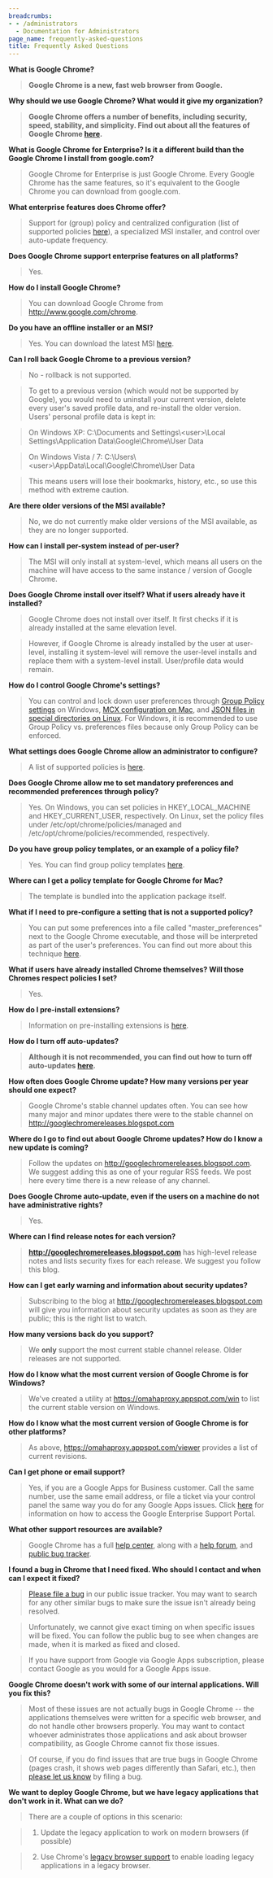 ```yaml
---
breadcrumbs:
- - /administrators
  - Documentation for Administrators
page_name: frequently-asked-questions
title: Frequently Asked Questions
---
```


****What is Google Chrome?****

> **Google Chrome is a new, fast web browser from Google.**

****Why should we use Google Chrome? What would it give my organization?****

> **Google Chrome offers a number of benefits, including security, speed, stability, and simplicity. Find out about all the features of Google Chrome [here](http://google.com/chrome).**

**What is Google Chrome for Enterprise? Is it a different build than the Google
Chrome I install from google.com?**

> Google Chrome for Enterprise is just Google Chrome. Every Google Chrome has
> the same features, so it's equivalent to the Google Chrome you can download
> from google.com.

**What enterprise features does Chrome offer?**

> Support for (group) policy and centralized configuration (list of supported
> policies [here](/administrators/policy-list-3)), a specialized MSI installer,
> and control over auto-update frequency.

**Does Google Chrome support enterprise features on all platforms?**

> Yes.

**How do I install Google Chrome?**

> You can download Google Chrome from <http://www.google.com/chrome>.

**Do you have an offline installer or an MSI?**

> Yes. You can download the latest MSI
> [here](https://enterprise.google.com/chrome/chrome-browser/).

**Can I roll back Google Chrome to a previous version?**

> No - rollback is not supported.

> To get to a previous version (which would not be supported by Google), you
> would need to uninstall your current version, delete every user's saved
> profile data, and re-install the older version. Users' personal profile data
> is kept in:

> On Windows XP: C:\\Documents and Settings\\&lt;user&gt;\\Local
> Settings\\Application Data\\Google\\Chrome\\User Data

> On Windows Vista / 7:
> C:\\Users\\&lt;user&gt;\\AppData\\Local\\Google\\Chrome\\User Data

> This means users will lose their bookmarks, history, etc., so use this method
> with extreme caution.

**Are there older versions of the MSI available?**

> No, we do not currently make older versions of the MSI available, as they are
> no longer supported.

**How can I install per-system instead of per-user?**

> The MSI will only install at system-level, which means all users on the
> machine will have access to the same instance / version of Google Chrome.

**Does Google Chrome install over itself? What if users already have it
installed?**

> Google Chrome does not install over itself. It first checks if it is already
> installed at the same elevation level.

> However, if Google Chrome is already installed by the user at user-level,
> installing it system-level will remove the user-level installs and replace
> them with a system-level install. User/profile data would remain.

**How do I control Google Chrome's settings?**

> You can control and lock down user preferences through [Group Policy
> settings](/administrators/windows-quick-start) on Windows, [MCX configuration
> on Mac](/administrators/mac-quick-start), and [JSON files in special
> directories on Linux](/administrators/linux-quick-start). For Windows, it is
> recommended to use Group Policy vs. preferences files because only Group
> Policy can be enforced.

**What settings does Google Chrome allow an administrator to configure?**

> A list of supported policies is [here](/administrators/policy-list-3).

**Does Google Chrome allow me to set mandatory preferences and recommended
preferences through policy?**

> Yes. On Windows, you can set policies in HKEY_LOCAL_MACHINE and
> HKEY_CURRENT_USER, respectively. On Linux, set the policy files under
> /etc/opt/chrome/policies/managed and /etc/opt/chrome/policies/recommended,
> respectively.

**Do you have group policy templates, or an example of a policy file?**

> Yes. You can find group policy templates
> [here](/administrators/policy-templates).

**Where can I get a policy template for Google Chrome for Mac?**

> The template is bundled into the application package itself.

**What if I need to pre-configure a setting that is not a supported policy?**

> You can put some preferences into a file called "master_preferences" next to
> the Google Chrome executable, and those will be interpreted as part of the
> user's preferences. You can find out more about this technique
> [here](/administrators/configuring-other-preferences).

**What if users have already installed Chrome themselves? Will those Chromes
respect policies I set?**

> Yes.

**How do I pre-install extensions?**

> Information on pre-installing extensions is
> [here](/administrators/pre-installed-extensions).

****How do I turn off auto-updates?****

> **Although it is not recommended, you can find out how to turn off
> auto-updates [here](/administrators/turning-off-auto-updates).**

**How often does Google Chrome update? How many versions per year should one
expect?**

> Google Chrome's stable channel updates often. You can see how many major and
> minor updates there were to the stable channel on
> <http://googlechromereleases.blogspot.com>

**Where do I go to find out about Google Chrome updates? How do I know a new
update is coming?**

> Follow the updates on <http://googlechromereleases.blogspot.com>. We suggest
> adding this as one of your regular RSS feeds. We post here every time there is
> a new release of any channel.

**Does Google Chrome auto-update, even if the users on a machine do not have
administrative rights?**

> Yes.

**Where can I find release notes for each version?**

> **<http://googlechromereleases.blogspot.com>** has high-level release notes
> and lists security fixes for each release. We suggest you follow this blog.

**How can I get early warning and information about security updates?**

> Subscribing to the blog at <http://googlechromereleases.blogspot.com> will
> give you information about security updates as soon as they are public; this
> is the right list to watch.

**How many versions back do you support?**

> We **only** support the most current stable channel release. Older releases
> are not supported.

**How do I know what the most current version of Google Chrome is for Windows?**

> We've created a utility at <https://omahaproxy.appspot.com/win> to list the
> current stable version on Windows.

**How do I know what the most current version of Google Chrome is for other
platforms?**

> As above, <https://omahaproxy.appspot.com/viewer> provides a list of current
> revisions.

**Can I get phone or email support?**

> Yes, if you are a Google Apps for Business customer. Call the same number, use
> the same email address, or file a ticket via your control panel the same way
> you do for any Google Apps issues. Click
> [here](http://support.google.com/enterprisehelp/bin/answer.py?hl=en&answer=138863)
> for information on how to access the Google Enterprise Support Portal.

**What other support resources are available?**

> Google Chrome has a full [help
> center](http://www.google.com/support/chrome/?hl=en-US), along with a [help
> forum](http://www.google.com/support/forum/p/Chrome?hl=en&utm_source=HC&utm_medium=leftnav&utm_campaign=chrome),
> and [public bug tracker](http://code.google.com/p/chromium/issues/list).

**I found a bug in Chrome that I need fixed. Who should I contact and when can I
expect it fixed?**

> [Please file a bug](http://code.google.com/p/chromium/issues/entry) in our
> public issue tracker. You may want to search for any other similar bugs to
> make sure the issue isn't already being resolved.

> Unfortunately, we cannot give exact timing on when specific issues will be
> fixed. You can follow the public bug to see when changes are made, when it is
> marked as fixed and closed.

> If you have support from Google via Google Apps subscription, please contact
> Google as you would for a Google Apps issue.

**Google Chrome doesn't work with some of our internal applications. Will you
fix this?**

> Most of these issues are not actually bugs in Google Chrome -- the
> applications themselves were written for a specific web browser, and do not
> handle other browsers properly. You may want to contact whoever administrates
> those applications and ask about browser compatibility, as Google Chrome
> cannot fix those issues.

> Of course, if you do find issues that are true bugs in Google Chrome (pages
> crash, it shows web pages differently than Safari, etc.), then [please let us
> know](http://code.google.com/p/chromium/issues/entry) by filing a bug.

**We want to deploy Google Chrome, but we have legacy applications that don't
work in it. What can we do?**

> There are a couple of options in this scenario:

> 1. Update the legacy application to work on modern browsers (if possible)

> 2. Use Chrome's [legacy browser
> support](https://support.google.com/chrome/a/answer/3019558?hl=en) to enable
> loading legacy applications in a legacy browser.